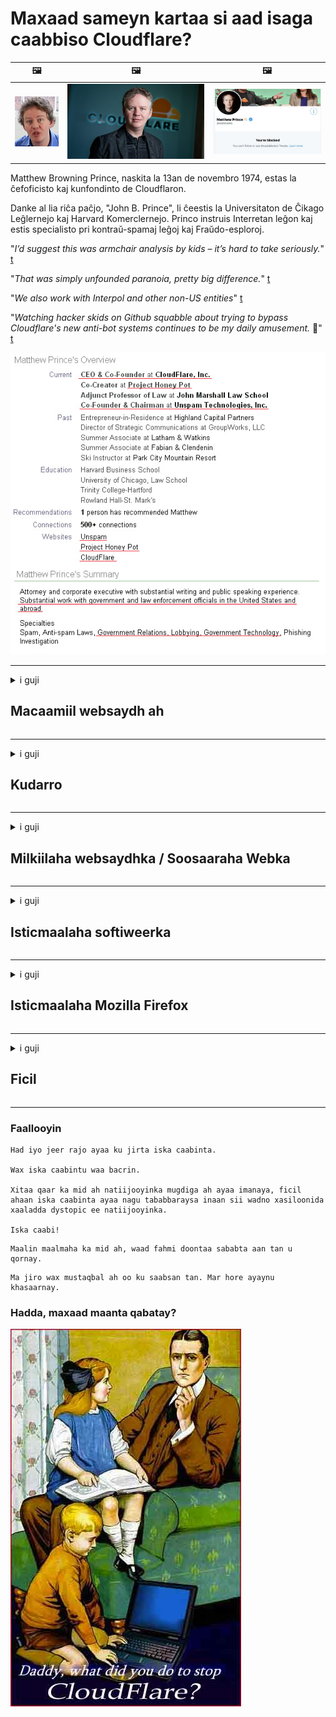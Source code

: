 # Maxaad sameyn kartaa si aad isaga caabbiso Cloudflare?

| 🖼 | 🖼 | 🖼 |
| --- | --- | --- |
| ![](../image/matthew_prince_teen.jpg) | ![](../image/matthew_prince.jpg) | ![](../image/blockedbymatthewprince.jpg) |


Matthew Browning Prince, naskita la 13an de novembro 1974, estas la ĉefoficisto kaj kunfondinto de Cloudflaron.

Danke al lia riĉa paĉjo, "John B. Prince", li ĉeestis la Universitaton de Ĉikago Leĝlernejo kaj Harvard Komerclernejo.
Princo instruis Interretan leĝon kaj estis specialisto pri kontraŭ-spamaj leĝoj kaj Fraŭdo-esploroj.


"*I’d suggest this was armchair analysis by kids – it’s hard to take seriously.*" [t](https://www.theguardian.com/technology/2015/nov/19/cloudflare-accused-by-anonymous-helping-isis)

"*That was simply unfounded paranoia, pretty big difference.*"  [t](https://twitter.com/xxdesmus/status/992757936123359233)

"*We also work with Interpol and other non-US entities*" [t](https://twitter.com/eastdakota/status/1203028504184360960)

"*Watching hacker skids on Github squabble about trying to bypass Cloudflare's new anti-bot systems continues to be my daily amusement.* 🍿" [t](https://twitter.com/eastdakota/status/1273277839102656515)


![](../image/whoismp.jpg)

---


<details>
<summary>i guji

## Macaamiil websaydh ah
</summary>


- Haddii websaydhka aad jeceshahay uu adeegsanayo Cloudflare, u sheeg inaysan isticmaalin Cloudflare.
  - Ku guulaysiga baraha bulshada sida Facebook, Reddit, Twitter ama Mastodon wax farqi ah ma lahan. [Waxqabadka ayaa ka xoog badan hashtags.](https://twitter.com/phyzonloop/status/1274132092490862594)
  - Isku day inaad la xiriirto milkiilaha websaydhka haddii aad rabto inaad naftaada ka dhigto mid waxtar leh.

[Cloudflare ayaa yiri](https://github.com/Eloston/ungoogled-chromium/issues/783):
```
Waxaan kugula talineynaa inaad la xiriirto maamulayaasha adeegyada ama boggaga gaarka ah ee aad dhibaatada kala kulanto oo aad la wadaagto khibradaada.
```

[Haddii aadan weydiisan, milkiilaha degelku weligiis ma ogaan doono dhibaatadan.](../PEOPLE.md)

![](../image/liberapay.jpg)

[Tusaale guul leh](https://counterpartytalk.org/t/turn-off-cloudflare-on-counterparty-co-plz/164/5).<br>
Dhibaato ayaad qabtaa? [Codkaaga hada kor uqaad.](https://github.com/maraoz/maraoz.github.io/issues/1) Tusaalaha hoose.

```
Kaliya waxaad caawineysaa faafreebka shirkadaha iyo kormeerka ballaaran.
https://git.sdf.org/deCloudflare/cloudflare-tor/src/branch/master/README.md
```

```
Boggaaga internetka wuxuu ku dhexyaalaa-qarsoodiga-ku-xadgudubka-darbiga-gaarka ah ee CloudFlare.
https://git.sdf.org/deCloudflare/cloudflare-tor/
```

- Waqti qaado si aad u aqriso siyaasada asturnaanta bogga.
  - haddii degelku ka dambeeyo Cloudflare ama degelku adeegsanayo adeegyo ku xiran Cloudflare.

Waa inay sharraxdo waxa uu yahay "Cloudflare", oo ay weydiisato rukhsad ay kula wadaagaan xogtaada Cloudflare. Ka gaabinta in sidaas la sameeyo waxay keeni doontaa jebinta kalsoonida iyo websaydhka laga hadlayo waa in laga fogaadaa.

[Tusaalaha siyaasada asturnaanta ee la aqbali karo ayaa halkan ku taal](https://archive.is/bDlTz) ("Subprocessors" > "Entity Name")

```
Waan aqriyay siyaasadaada asturnaanta mana heli karo erayga Cloudflare.
Waan diidey inaan kula wadaago xogta haddii aad sii wadatid inaad xogteyda ku quudiso Cloudflare.
https://git.sdf.org/deCloudflare/cloudflare-tor/
```

Tani waa tusaale siyaasad gaar ah oo aan lahayn erayga Cloudflare.
[Liberland Jobs](https://archive.is/daKIr) [privacy policy](https://docsend.com/view/feiwyte):

![](../image/cfwontobey.jpg)

Cloudflare waxay leeyihiin siyaasadooda u gaarka ah.
[Cloudflare wuxuu jecel yahay dadka da 'yarta ah.](https://www.reddit.com/r/GamerGhazi/comments/2s64fe/be_wary_reporting_to_cloudflare/)

Waa kuwan tusaale wanaagsan oo loogu talagalay foomka is-qoritaanka websaydhka.
AFAIK, websaydh eber ah ayaa sidan sameeya. Miyaad ku kalsoon tahay iyaga?

```
Adoo gujinaya "Saxiix XYZ", waxaad ogolaatay shuruudahayaga adeegga iyo bayaanka asturnaanta.
Waxaad sidoo kale ogolaatay inaad la wadaagto xogtaada Cloudflare sidoo kale waxaad ogolaatay bayaanka asturnaanta Cloudflare.
Haddii Cloudflare ay daadato macluumaadkaaga ama aysan kuu oggolaan doonin inaad ku xirnaato adeegeyaasheena, annaga khaladkeena ma aha. [*]

[ Saxiix ] [ Waan diidanahay ]
```
[*] [PEOPLE.md](../PEOPLE.md)


- Isku day inaadan adeegsan adeegooda. Xusuusnow waxaa ku daawanaya Cloudflare.
  - ["I'm in your TLS, sniffin' your passworz"](../image/iminurtls.jpg)

- Raadi degel kale. Waxaa jira badallo iyo fursado internetka!

- Ku qanci saaxiibbadaa inay adeegsadaan Tor maalin kasta.
  - Aqoonsi la'aantu waa inay noqotaa halbeegga internetka furan!
  - [Xusuusnow in mashruuca Tor uusan necbayn mashruucan.](../HISTORY.md)

</details>

------

<details>
<summary>i guji

## Kudarro
</summary>

- Haddii biraawsarkaagu yahay Firefox, Tor Browser, ama Ungoogled Chromium isticmaal mid ka mid ah ku darrada hoose.
  - Haddii aad rabto inaad ku darto waxyaabo kale oo cusub oo cusub weydii marka hore.


| Magaca | Horumar | Taageero | Joojin Karaa | Ogeysiin karaa | Chrome |
| -------- | -------- | -------- | -------- | -------- | -------- |
| [Bloku Cloudflaron MITM-Atakon](../subfiles/about.bcma.md) | #Addon | [ ? ](README.md) | **Haa**     | **Haa**     |  **Haa** |
| [Ĉu ligoj estas vundeblaj al MITM-atako?](../subfiles/about.ismm.md) | #Addon | [ ? ](README.md) | Maya     | **Haa**     |  **Haa** |
| [Ĉu ĉi tiuj ligoj blokos Tor-uzanton?](../subfiles/about.isat.md) | #Addon | [ ? ](README.md) | Maya     | **Haa**     |  **Haa** |
| [Block Cloudflare MITM Attack](https://trac.torproject.org/projects/tor/attachment/ticket/24351/block_cloudflare_mitm_attack-1.0.14.1-an%2Bfx.xpi)<br>[**DELETED BY TOR PROJECT**](../HISTORY.md) | nullius | [ ? ](tool/block_cloudflare_mitm_fx), [Link](README.md) | **Haa**     | **Haa**     |  Maya |
| [TPRB](http://34ahehcli3epmhbu2wbl6kw6zdfl74iyc4vg3ja4xwhhst332z3knkyd.onion/) | Sw | [ ? ](http://34ahehcli3epmhbu2wbl6kw6zdfl74iyc4vg3ja4xwhhst332z3knkyd.onion/) | **Haa**     | **Haa**     |  Maya |
| [Detect Cloudflare](https://addons.mozilla.org/en-US/firefox/addon/detect-cloudflare/) | Frank Otto | [ ? ](https://github.com/traktofon/cf-detect) | Maya     | **Haa**     |  Maya |
| [True Sight](https://addons.mozilla.org/en-US/firefox/addon/detect-cloudflare-plus/) | claustromaniac | [ ? ](https://github.com/claustromaniac/detect-cloudflare-plus) | Maya     | **Haa**     |  Maya |
| [Which Cloudflare datacenter am I visiting?](https://addons.mozilla.org/en-US/firefox/addon/cf-pop/) | 依云 | [ ? ](https://github.com/lilydjwg/cf-pop) | Maya     | **Haa**     |  Maya |


- "Decentraleyes" waxay joojin kartaa isku xirka "CDNJS (Cloudflare)".
  - Waxay ka hortagtaa codsiyo badan inay gaaraan shabakadaha, waxayna u adeegtaa faylasha maxalliga ah si looga ilaaliyo goobaha inay jabaan.
  - Horumariyaha ayaa ku jawaabay: "[very concerning indeed](https://github.com/Synzvato/decentraleyes/issues/236#issuecomment-352049501)", "[widespread usage severely centralizes the web](https://github.com/Synzvato/decentraleyes/issues/251#issuecomment-366752049)"

- [Waxa kale oo aad ka saari kartaa ama ku kalsoonaan kartaa shahaadada Cloudflare ee Maamulka Shahaadada (CA).](https://www.ssl.com/how-to/remove-root-certificate-firefox/)

</details>

------

<details>
<summary>i guji

## Milkiilaha websaydhka / Soosaaraha Webka
</summary>


![](../image/word_cloudflarefree.jpg)

- Ha isticmaalin xalka Cloudflare, Muddada.
  - Waad ka fiicnaan kartaa taas, sax? [Waa tan sida looga saaro diiwaangelinta Cloudflare, qorshayaasha, bogagga, ama koontooyinka.](https://support.cloudflare.com/hc/en-us/articles/200167776-Removing-subscriptions-plans-domains-or-accounts)

| 🖼 | 🖼 |
| --- | --- |
| ![](../image/htmlalertcloudflare.jpg) | ![](../image/htmlalertcloudflare2.jpg) |

- Ma rabtaa macaamiil badan? Waad ogtahay waxa la sameeyo. Tilmaamku waa "khadka sare".
  - [Waad salaaman tahay, waxaad qortay "Waxaan u qaadaneynaa arimahaaga gaarka ah si dhab ah" laakiin waxaan helay "Error 403 Rexy Anonymous Proxy Lama ogola".](https://it.slashdot.org/story/19/02/19/0033255/stop-saying-we-take-your-privacy-and-security-seriously) Maxaad u xireysaa Tor Or VPN? [Oo maxaad u xannibaysaa emayllada ku meel gaarka ah?](http://nomdjgwjvyvlvmkolbyp3rocn2ld7fnlidlt2jjyotn3qqsvzs2gmuyd.onion/mail/)

![](../image/anonexist.jpg)

- Isticmaalka Cloudflare waxay kordhin doontaa fursadaha go'itaanka. Soo-booqdayaashu ma geli karaan websaydhkaaga haddii server-kaagu hoos u socdo ama Cloudflare uu hoos u dhaco.
  - [Runtii miyaad u maleyneysay in Cloudflare uusan waligiis hoos u dhicin?](https://www.ibtimes.com/cloudflare-down-not-working-sites-producing-504-gateway-timeout-errors-2618008) [Another](https://twitter.com/Jedduff/status/1097875615997399040) [sample](https://twitter.com/search?f=tweets&vertical=default&q=Cloudflare%20is%20having%20problems). [Need more](../PEOPLE.md)?

![](../image/cloudflareinternalerror.jpg)

- Isticmaalka Cloudflare si aad wakiil uga dhigto "adeeggaaga API", "serverka cusbooneysiinta softiweerka" ama "RSS feed" ayaa waxyeellayn doonta macmiilkaaga. Qof macaamil ah ayaa ku soo wacay oo ku yiri "mar dambe ma isticmaali karo API-gaaga", wax fikrad ahna kama lihid waxa socda. Cloudflare ayaa si aamusnaan ah u xannibaya macmiilkaaga. Ma kula tahay inay caadi tahay?
  - Waxaa jira macmiil aqristaha akhristaha RSS iyo adeegga khadka tooska ah ee akhristaha RSS. Maxaad u faafineysaa quudinta RSS haddii aadan dadka u oggolaanayn inay isdiiwaangeliyaan?

![](../image/rssfeedovercf.jpg)

- Ma u baahan tahay shahaadada HTTPS? Adeegso "Aynu Encrypt" ama ka iibso shirkadda CA.

- Ma u baahan tahay server-ka DNS? Ma sameyn kartid server-kaaga? Sidee iyaga ku saabsan: [Hurricane Electric Free DNS](https://dns.he.net/), [Dyn.com](https://dyn.com/dns/), [1984 Hosting](https://www.1984hosting.com/), [Afraid.Org (Maamulka tirtiro koontadaada haddii aad isticmaasho TOR)](https://freedns.afraid.org/)

- Ma raadineysaa adeeg martigelin ah? Bilaash kaliya? Sidee iyaga ku saabsan: [Onion Service](http://vww6ybal4bd7szmgncyruucpgfkqahzddi37ktceo3ah7ngmcopnpyyd.onion/en/security/network-security/tor/onionservices-best-practices), [Free Web Hosting Area](https://freewha.com/), [Autistici/Inventati Web Site Hosting](https://www.autinv5q6en4gpf4.onion/services/website), [Github Pages](https://pages.github.com/), [Surge](https://surge.sh/)
  - [Beddelka Cloudflare](../subfiles/cloudflare-alternatives.md)

- Ma isticmaaleysaa "Cloudflare-ipfs.com"? [Ma ogtahay in Cloudflare IPFS uu xun yahay?](../PEOPLE.md)

- Ku rakib Firewall Codsiga Webka sida OWASP iyo Fail2Ban ee server-kaaga oo si sax ah u qaabee.
  - Joojinta Tor xal maahan. Ha ku ciqaabin qof walba kaliya isticmaaleyaasha xun ee xun.

- Toosi ama ka jooji isticmaaleyaasha "Cloudflare Warp" inay marin ka helaan websaydhkaaga. Oo sabab keen hadaad awoodid.

> Liiska IP: "[Cloudflare ee xilligan IP-ga](cloudflare_inc/)"

> A: Kaliya iyaga xannib

```
server {
...
deny 173.245.48.0/20;
deny 103.21.244.0/22;
deny 103.22.200.0/22;
deny 103.31.4.0/22;
deny 141.101.64.0/18;
deny 108.162.192.0/18;
deny 190.93.240.0/20;
deny 188.114.96.0/20;
deny 197.234.240.0/22;
deny 198.41.128.0/17;
deny 162.158.0.0/15;
deny 104.16.0.0/12;
deny 172.64.0.0/13;
deny 131.0.72.0/22;
deny 2400:cb00::/32;
deny 2606:4700::/32;
deny 2803:f800::/32;
deny 2405:b500::/32;
deny 2405:8100::/32;
deny 2a06:98c0::/29;
deny 2c0f:f248::/32;
...
}
```

> B: U dariiji bogga digniinta

```
http {
...
geo $iscf {
default 0;
173.245.48.0/20 1;
103.21.244.0/22 1;
103.22.200.0/22 1;
103.31.4.0/22 1;
141.101.64.0/18 1;
108.162.192.0/18 1;
190.93.240.0/20 1;
188.114.96.0/20 1;
197.234.240.0/22 1;
198.41.128.0/17 1;
162.158.0.0/15 1;
104.16.0.0/12 1;
172.64.0.0/13 1;
131.0.72.0/22 1;
2400:cb00::/32 1;
2606:4700::/32 1;
2803:f800::/32 1;
2405:b500::/32 1;
2405:8100::/32 1;
2a06:98c0::/29 1;
2c0f:f248::/32 1;
}
...
}

server {
...
if ($iscf) {rewrite ^ https://example.com/cfwsorry.php;}
...
}

<?php
header('HTTP/1.1 406 Not Acceptable');
echo <<<CLOUDFLARED
Thank you for visiting ourwebsite.com!<br />
We are sorry, but we can't serve you because your connection is being intercepted by Cloudflare.<br />
Please read https://git.sdf.org/deCloudflare/cloudflare-tor for more information.<br />
CLOUDFLARED;
die();
```

- Samee Adeegga Basasha ee 'Tor Onion' ama 'I2P' haddii aad aaminsan tahay xorriyadda oo aad soo dhaweyso isticmaaleyaasha aan la aqoon.

- Weydiiso talo lataliyayaasha kale ee shabakadda Clearnet / Tor oo samee saaxiibo aan lagaranayn!

</details>

------

<details>
<summary>i guji

## Isticmaalaha softiweerka
</summary>


- Discord ayaa adeegsanaya CloudFlare. Beddelka? Waxaan ku talinaynaa [**Briar** (Android)](https://f-droid.org/en/packages/org.briarproject.briar.android/), [Ricochet (PC)](https://ricochet.im/), [Tox + Tor (Android/PC)](https://tox.chat/download.html)
  - Briar waxaa ku jira Tor daemon sidaa darteed maahan inaad rakibato Orbot.
  - Soosaarayaasha Qwtch, Asturnaanta Furan, ayaa tirtiray mashruuca stop_cloudflare adeeggooda git ogeysiis la'aan.

- Haddii aad isticmaasho Debian GNU / Linux, ama wax soo saar ah, iska qor: [bug #831835](https://bugs.debian.org/cgi-bin/bugreport.cgi?bug=831835). Haddiise aad awoodid, ka caawi sidii loo xaqiijin lahaa balastarka, oo aad ka caawin lahayd ilaaliyaha inuu la yimaado gabagabada saxda ah haddii la aqbalayo iyo in kale.

- Had iyo jeer kugula taliya daalacashadaas.

| Magaca | Horumar | Taageero | Faallo |
| -------- | -------- | -------- | -------- |
| [Ungoogled-Chromium](https://ungoogled-software.github.io/ungoogled-chromium-binaries/) | Eloston | [ ? ](https://github.com/Eloston/ungoogled-chromium) | PC (Win, Mac, Linux)  _!Tor_ |
| [Bromite](https://www.bromite.org/fdroid) | Bromite | [ ? ](https://github.com/bromite/bromite/issues) | Android  _!Tor_ |
| [Tor Browser](https://www.torproject.org/download/) | Tor Project | [ ? ](https://support.torproject.org/) | PC (Win, Mac, Linux)  _Tor_|
| [Tor Browser Android](https://www.torproject.org/download/) | Tor Project | [ ? ](https://support.torproject.org/) | Android  _Tor_|
| [Onion Browser](https://itunes.apple.com/us/app/onion-browser/id519296448?mt=8) | Mike Tigas | [ ? ](https://github.com/OnionBrowser/OnionBrowser/issues) | Apple iOS  _Tor_|
| [GNU/Icecat](https://www.gnu.org/software/gnuzilla/) | GNU | [ ? ](https://www.gnu.org/software/gnuzilla/) | PC (Linux) |
| [IceCatMobile](https://f-droid.org/en/packages/org.gnu.icecat/) | GNU | [ ? ](https://lists.gnu.org/mailman/listinfo/bug-gnuzilla) | Android |
| [Iridium Browser](https://iridiumbrowser.de/about/) | Iridium | [ ? ](https://github.com/iridium-browser/iridium-browser/) | PC (Win, Mac, Linux, OpenBSD) |


Sirta kale ee software-ka ayaa ah mid aan dhammaystirnayn. Tani macnaheedu maaha in biraawsarka Tor uu yahay "mid hagaagsan".
Ma jiro 100% amaan ah ama 100% gaar ah internetka iyo tikniyoolajiyadda.

- Miyaadan rabin inaad isticmaasho Tor? Waxaad u adeegsan kartaa biraawsar kasta Tor daemon.
  - [Ogsoonow in mashruuca Tor uusan sidan jeclayn.](https://support.torproject.org/tbb/tbb-9/) Isticmaal Tor Browser haddii aad awoodo inaad sidaas sameyso.
- [Sida loogu isticmaalo Chromium Tor](../subfiles/chromium_tor.md)


Aynu ka hadalno waxyaabaha kale ee gaarka ah ee software-ka.

- [Haddii aad runtii u baahan tahay inaad isticmaasho Firefox, soo qaado "Firefox ESR".](https://www.mozilla.org/en-US/firefox/organizations/)
  - [Firefox - Spydo Watchdog](https://spyware.neocities.org/articles/firefox.html)
  - [Firefox way diiday hadalka hadalka, waxay mamnuucday hadalka xorta ah](https://web.archive.org/web/20200423010026/https://reclaimthenet.org/firefox-rejects-free-speech-bans-free-speech-commenting-plugin-dissenter-from-its-extensions-gallery/)
  - ["100+ codad hoos loo dhigo. Waxay umuuqataa inaad weydiisato shirkad softiweer inay ku dhegto ... softiweerka ayaamahan aad u badan."](https://old.reddit.com/r/firefox/comments/gutdiw/weve_got_work_to_do_the_mozilla_blog/fslbbb6/)
  - [Haa, waa maxay sababta Firefox ay iigu tusayso xiriiriyeyaal la kafaala qaaday barkayga URL?](https://www.reddit.com/r/firefox/comments/jybx2w/uh_why_is_firefox_showing_me_sponsored_links_in/)
  - [Mozilla - Ibliis jidhkiisa](https://digdeeper.neocities.org/ghost/mozilla.html)

- [Xusuusnow, Mozilla waxay isticmaaleysaa adeegga Cloudflare.](https://www.robtex.com/dns-lookup/www.mozilla.org) [Waxay sidoo kale u adeegsanayaan adeegga 'Cloudflare' adeegga DNS badeecadooda.](https://www.theregister.co.uk/2018/03/21/mozilla_testing_dns_encryption/)

- [Mozilla waxay si rasmi ah u diiday tikidhkan.](https://bugzilla.mozilla.org/show_bug.cgi?id=1426618)

- [Firefox Focus waa kaftan.](https://github.com/mozilla-mobile/focus-android/issues/1743) [Waxay balanqaadeen inay daminayaan telemetry laakiin way badaleen.](https://github.com/mozilla-mobile/focus-android/issues/4210)

- [Soosaaraha PaleMoon / Basilisk wuxuu jecel yahay Cloudflare.](https://github.com/mozilla-mobile/focus-android/issues/1743#issuecomment-345993097)
  - [Server Pale Moon's Archive Server ayaa jabsaday oo faafiyay furin muddo 18 Bilood ah](https://www.reddit.com/r/privacytoolsIO/comments/cc808y/pale_moons_archive_server_hacked_and_spread/)
  - Wuxuu kaloo neceb yahay dadka isticmaala Tor - "[Cadaawad ha u noqoto Tor. Waxaan u maleynayaa in bogagga badankood ay tahay inay cadaawad u muujiyaan Tor iyagoo tixgelinaya cunsuriyaddeeda aadka u saraysa.](https://github.com/yacy/yacy_search_server/issues/314#issuecomment-565932097)"

- [Waterfox waxay leedahay dhibaato "telefoonada guriga" oo daran](https://spyware.neocities.org/articles/waterfox.html)

- [Google Chrome waa basaas.](https://www.gnu.org/proprietary/malware-google.en.html)
  - [Google wuxuu muujiyaa waxqabadkaaga.](https://spyware.neocities.org/articles/chrome.html)

- [SRWare Iron wuxuu sameeyaa telefoonno aad u tiro badan oo isku xira guriga.](https://spyware.neocities.org/articles/iron.html) Waxay kaloo kuxirantahay google domains.

- [Brackers Browser liistada liiska Facebook / Twitter.](https://www.bleepingcomputer.com/news/security/facebook-twitter-trackers-whitelisted-by-brave-browser/)
  - [Waa tan arrimo dheeraad ah.](https://spyware.neocities.org/articles/brave.html)
  - [aqoonsi ku xiran binance](https://twitter.com/cryptonator1337/status/1269594587716374528)

- [Microsoft Edge wuxuu u oggolaanayaa Facebook inuu ku shaqeeyo lambarka Flash-ka gadaashiisa dhabarka isticmaalayaasha.](https://www.zdnet.com/article/microsoft-edge-lets-facebook-run-flash-code-behind-users-backs/)

- [Vivaldi ma ixtiraamto arimahaaga gaarka ah.](https://spyware.neocities.org/articles/vivaldi.html)

- [Heerka spyware Opera: Aad iyo aad u sareeya](https://spyware.neocities.org/articles/opera.html)

- Apple iOS: [Waa inaadan isticmaalin macruufka gebi ahaanba, badanaa maxaa yeelay waa khayaano.](https://www.gnu.org/proprietary/malware-apple.html)

Sidaa darteed waxaan kugula talineynaa miiska kor ku xusan oo keliya. Wax kale maahan.

</details>

------

<details>
<summary>i guji

## Isticmaalaha Mozilla Firefox
</summary>


- "Firefox Nightly" waxay u diri doontaa macluumaad heer khaldan ah server-yada Mozilla iyada oo aan la isticmaalin habka ka bixitaanka.
  - [Server Mozilla ayaa ku shubaya Cloudflare](https://www.digwebinterface.com/?hostnames=www.mozilla.org%0D%0Amozilla.cloudflare-dns.com&type=&ns=resolver&useresolver=8.8.4.4&nameservers=)

- Waa suurtagal in la mamnuuco Firefox si loogu xiro serverka Mozilla.
  - [Hagaha siyaasada-moodeellada](https://github.com/mozilla/policy-templates/blob/master/README.md)
  - Maskaxda ku hay in khiyaanadan ay joojin karto ka shaqeynta qaybta dambe maxaa yeelay Mozilla waxay jeceshahay inay naftooda caddeyso.
  - Isticmaal firewall iyo filterka DNS si aad u joojiso gebi ahaanba.

"`/distribution/policies.json`"

>     "WebsiteFilter": {
> 		"Block": [
> 		"*://*.mozilla.com/*",
> 		"*://*.mozilla.net/*",
> 		"*://*.mozilla.org/*",
> 		"*://webcompat.com/*",
> 		"*://*.firefox.com/*",
> 		"*://*.thunderbird.net/*",
> 		"*://*.cloudflare.com/*"
> 		]
>     },


- ~~Ka warbixi cayayaanka mozilla tracker, adoo u sheegaya inaysan isticmaalin Cloudflare.~~ Waxaa jiray warbixin cillad ku saabsan bugzilla. Dad badan ayaa la soo dhigay dareenkooda, si kastaba ha ahaatee cayayaanka ayaa qariyey maamulka sanadka 2018.

- Waad ka joojin kartaa DoH Firefox.
  - [Beddel bixiyaha DNS-ka ah ee Firefox](../subfiles/change-firefox-dns.md)

![](../image/firefoxdns.jpg)

- [Haddii aad jeclaan lahayd inaad isticmaasho DNS aan ISP ahayn, tixgeli adeegsiga adeegga OpenNIC Tier2 DNS ama mid ka mid ah adeegyada aan Cloudflare DNS ahayn.](https://wiki.opennic.org/start)
![](../image/opennic.jpg)
  - Ka jooji Cloudflare leh DNS. [Crimeflare DNS](https://dns.crimeflare.eu.org/)

- Waxaad u isticmaali kartaa Tor sida xalliyaha DNS. [Haddii aadan aheyn khabiir Tor, halkaan weydii su'aal.](https://tor.stackexchange.com/)

> **Sidee?**
> 1. Soo dejiso Tor oo ku dheji kombuyuutarkaaga.
> 2. Kudar khadkan faylka "torrc".
> DNSPort 127.0.0.1:53
> 3. Dib u bilaabi Tor.
> 4. U dhig server-kaaga DNS-ka kombuyuutarka "127.0.0.1".

</details>

------

<details>
<summary>i guji

## Ficil
</summary>


- U sheeg dadka kale ee kugu hareeraysan khataraha Cloudflare.

- [Caawi hagaajinta keydkaan.](https://git.sdf.org/deCloudflare/cloudflare-tor).
  - Labada liisba, doodaha ka dhanka ah iyo faahfaahinta.

- [Diiwaangeli oo aad u muuji dadweynaha halka ay wax ka khaldan yihiin Cloudflare (iyo shirkadaha la midka ah), hubinta inaad sheegto bakhaarkan markaad sidaas sameyso](https://git.sdf.org/deCloudflare/cloudflare-tor) :)

- U hel dad badan oo isticmaalaya Tor markii ugu horraysay si ay ula kulmaan shabakadda marka loo eego aragtida qaybaha kala duwan ee adduunka.

- Kooxo ku bilow, baraha bulshada iyo cimilada, oo loogu tala galay in adduunka laga xoreeyo Cloudflare.

- Meeshii ku habboon, ku xiriir kooxahaan kaydkan - tani waxay noqon kartaa goob isku dubaridka wada shaqeynta koox ahaan.

- [Bilow coof kaas oo bixin kara beddelaad aan shirkad ahayn oo macno leh Cloudflare.](../subfiles/cloudflare-alternatives.md)

- Noosoo sheeg wax kasta oo beddelaad ah si aan uga caawino ugu yaraan bixinta difaac dhowr lakab ah oo ka dhan ah Cloudflare.

- Haddii aad tahay macmiil Cloudflare, deji dejintaada sirta ah, oo sug inay ku xadgudbaan.
  - [Ka dib iyaga hoos imaado eedeymaha ka-hortagga spam / asturnaanta.](https://twitter.com/thexpaw/status/1108424723233419264)

- Haddii aad ku sugan tahay Mareykanka Mareykanka oo shabakadda laga hadlayo ay tahay bangi ama xisaabiye, iskuday inaad cadaadis sharci ah ku hoos keento Sharciga Gramm – Leach – Bliley, ama Sharciga DIsabilities ee Mareykanka oo aad dib noogu soo sheegto inta aad gaarsiisay .

- Haddii websaydhku yahay goob dawladeed, iskuday inaad cadaadis sharci ah ku hoos keento Beddelka 1aad ee Dastuurka Mareykanka.

- Haddii aad tahay muwaadin Midowga Yurub ah, la xiriir websaydhka si aad ugu dirto macluumaadkaaga shakhsiyeed hoosta Xeerka Ilaalinta Xogta Guud. Haddii ay diidaan inay ku siiyaan macluumaadkaaga, taasi waa ku xadgudub sharciga.

- Shirkadaha sheegta inay ku bixiyaan adeeg degelkooda waxay isku dayaan inay ugu sheegaan inay yihiin "xayaysiis been ah" ururada ilaalinta macaamiisha iyo BBB. Shabakadaha Cloudflare waxaa u adeega adeegeyaasha Cloudflare.

- [ITU waxay soo jeedineysaa macnaha guud ee Mareykanka in Cloudflare ay bilaabeyso inay weynaato in sharciga ka dhanka ah kalsooni darada lagu soo dejiyo iyaga.](https://www.itu.int/en/ITU-T/Workshops-and-Seminars/20181218/Documents/Geoff_Huston_Presentation.pdf)

- Waa macquul in GNU GPL nooca 4 ay ka mid noqon karto qodob ka dhan ah keydinta koodhka ilaha ka dambeeya adeegan, oo looga baahan yahay dhammaan GPLv4 iyo barnaamijyada dambe ee ugu yaraan lambarka isha laga heli karo iyada oo la adeegsanayo warbaahin aan kala sooc lahayn dadka isticmaala Tor.

</details>

------

### Faallooyin

```
Had iyo jeer rajo ayaa ku jirta iska caabinta.

Wax iska caabintu waa bacrin.

Xitaa qaar ka mid ah natiijooyinka mugdiga ah ayaa imanaya, ficil ahaan iska caabinta ayaa nagu tababbaraysa inaan sii wadno xasiloonida xaaladda dystopic ee natiijooyinka.

Iska caabi!
```

```
Maalin maalmaha ka mid ah, waad fahmi doontaa sababta aan tan u qornay.
```

```
Ma jiro wax mustaqbal ah oo ku saabsan tan. Mar hore ayaynu khasaarnay.
```

### Hadda, maxaad maanta qabatay?


![](../image/stopcf.jpg)
